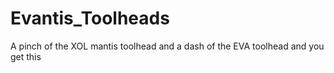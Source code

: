 # Evantis_Toolheads
A pinch of the XOL mantis toolhead and a dash of the EVA toolhead and you get this

